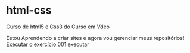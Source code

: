 # html-css
 Curso de html5 e Css3 do Curso em Vdeo

 Estou Aprendendo a criar sites e agora vou gerenciar meus repositórios!
<a href="https://marcosaureliomoreira.github.io/html-css/exercicios/ex001/index.html">Executar o exercício 001</a> executar